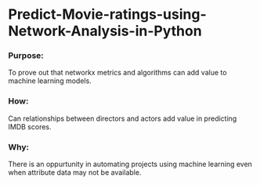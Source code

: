 # Predict-Movie-ratings-using-Network-Analysis-in-Python

### Purpose:
  To prove out that networkx metrics and algorithms can add value to machine learning models.
  
### How:
  Can relationships between directors and actors add value in predicting IMDB scores. 
  
### Why:
  There is an oppurtunity in automating projects using machine learning even when attribute data may not be available.
